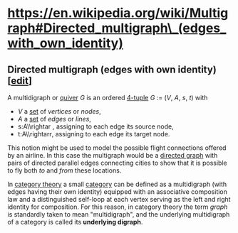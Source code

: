 # https://en.wikipedia.org/wiki/Multigraph#Directed_multigraph\_(edges_with_own_identity)


## <span id="Directed_multigraph_.28edges_with_own_identity.29"></span><span id="Directed_multigraph_(edges_with_own_identity)" class="mw-headline">Directed multigraph (edges with own identity)</span><span class="mw-editsection"><span class="mw-editsection-bracket">\[</span>[edit](/w/index.php?title=Multigraph&action=edit&section=1 "Edit section: Directed multigraph (edges with own identity)")<span class="mw-editsection-bracket">\]</span></span>

A multidigraph or
[quiver](/wiki/Quiver_(mathematics) "Quiver (mathematics)") *G* is an
ordered [4-tuple](/wiki/Tuple "Tuple") *G* := (*V*, *A*, *s*, *t*) with

- *V* a [set](/wiki/Set_(mathematics) "Set (mathematics)") of *vertices*
  or *nodes*,
- *A* a [set](/wiki/Set_(mathematics) "Set (mathematics)") of *edges* or
  *lines*,
- <span class="mwe-math-element"><span class="mwe-math-mathml-inline mwe-math-mathml-a11y"
  style="display: none;">$s:A\rightarrow V$</span><img
  src="https://wikimedia.org/api/rest_v1/media/math/render/svg/22cf89d5943d2ede4dce63ee8c8e610bf4b91d4b"
  class="mwe-math-fallback-image-inline mw-invert"
  style="vertical-align: -0.338ex; width:10.172ex; height:2.176ex;"
  aria-hidden="true" alt="s:A\\rightarrow V" /></span>, assigning to
  each edge its source node,
- <span class="mwe-math-element"><span class="mwe-math-mathml-inline mwe-math-mathml-a11y"
  style="display: none;">$t:A\rightarrow V$</span><img
  src="https://wikimedia.org/api/rest_v1/media/math/render/svg/67f2d34d9fab03234e7730ec04fb8e5b2a67baab"
  class="mwe-math-fallback-image-inline mw-invert"
  style="vertical-align: -0.338ex; width:9.921ex; height:2.176ex;"
  aria-hidden="true" alt="t:A\\rightarrow V" /></span>, assigning to
  each edge its target node.

This notion might be used to model the possible flight connections
offered by an airline. In this case the multigraph would be a [directed
graph](/wiki/Directed_graph "Directed graph") with pairs of directed
parallel edges connecting cities to show that it is possible to fly both
*to* and *from* these locations.

In [category theory](/wiki/Category_theory "Category theory") a small
[category](/wiki/Category_(mathematics) "Category (mathematics)") can be
defined as a multidigraph (with edges having their own identity)
equipped with an associative composition law and a distinguished
self-loop at each vertex serving as the left and right identity for
composition. For this reason, in category theory the term *graph* is
standardly taken to mean "multidigraph", and the underlying multidigraph
of a category is called its **underlying digraph**.

